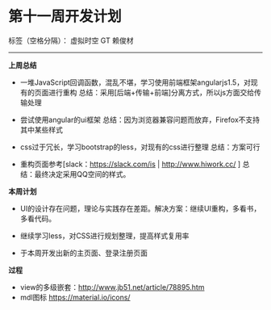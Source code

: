 # 第十一周开发计划

标签（空格分隔）： 虚拟时空 GT 赖俊材

---

**上周总结**

 * 一堆JavaScript回调函数，混乱不堪，学习使用前端框架angularjs1.5，对现有的页面进行重构
    总结：采用[后端+传输+前端]分离方式，所以js方面交给传输处理

 * 尝试使用angular的ui框架
    总结：因为浏览器兼容问题而放弃，Firefox不支持其中某些样式

 * css过于冗长，学习bootstrap的less，对现有的css进行整理
    总结：方案可行
 * 重构页面参考[slack：https://slack.com/is | http://www.hiwork.cc/ ]
    总结：最终决定采用QQ空间的样式。

**本周计划**

 * UI的设计存在问题，理论与实践存在差距。解决方案：继续UI重构，多看书，多看代码。

 * 继续学习less，对CSS进行规划整理，提高样式复用率

 * 于本周开发出新的主页面、登录注册页面

 **过程**
 * view的多级嵌套：http://www.jb51.net/article/78895.htm
 * mdl图标 https://material.io/icons/



